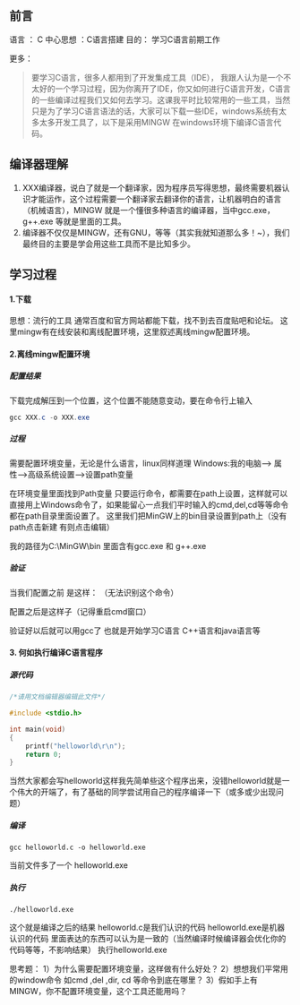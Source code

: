 ## 前言

语言 ： C
中心思想 ：C语言搭建
目的： 学习C语言前期工作

更多：

> 要学习C语言，很多人都用到了开发集成工具（IDE）， 我跟人认为是一个不太好的一个学习过程，因为你离开了IDE，你又如何进行C语言开发，C语言的一些编译过程我们又如何去学习。这课我平时比较常用的一些工具，当然只是为了学习C语言语法的话，大家可以下载一些IDE，windows系统有太多太多开发工具了，以下是采用MINGW 在windows环境下编译C语言代码。

## 编译器理解

1. XXX编译器，说白了就是一个翻译家，因为程序员写得思想，最终需要机器认识才能运作，这个过程需要一个翻译家去翻译你的语言，让机器明白的语言（机械语言），MINGW 就是一个懂很多种语言的编译器，当中gcc.exe，g++.exe 等就是里面的工具。
2. 编译器不仅仅是MINGW，还有GNU，等等（其实我就知道那么多！~），我们最终目的主要是学会用这些工具而不是比知多少。

## 学习过程

#### 1.下载

思想：流行的工具 通常百度和官方网站都能下载，找不到去百度贴吧和论坛。
这里mingw有在线安装和离线配置环境，这里叙述离线mingw配置环境。

#### 2.离线mingw配置环境

##### 配置结果

下载完成解压到一个位置，这个位置不能随意变动，要在命令行上输入

```powershell
gcc XXX.c -o XXX.exe
```

##### 过程

需要配置环境变量，无论是什么语言，linux同样道理
Windows:我的电脑--> 属性-->高级系统设置-->设置path变量

在环境变量里面找到Path变量
只要运行命令，都需要在path上设置，这样就可以直接用上Windows命令了，如果能留心一点我们平时输入的cmd,del,cd等等命令都在path目录里面设置了。
这里我们把MinGW上的bin目录设置到path上（没有path点击新建 有则点击编辑）


我的路径为C:\MinGW\bin 里面含有gcc.exe 和 g++.exe

##### 验证

当我们配置之前 是这样： （无法识别这个命令）

配置之后是这样子（记得重启cmd窗口）

验证好以后就可以用gcc了 也就是开始学习C语言 C++语言和java语言等

#### 3. 何如执行编译C语言程序

##### 源代码

```c
/*请用文档编辑器编辑此文件*/

#include <stdio.h>

int main(void)
{
	printf("helloworld\r\n");
	return 0;
}
```

当然大家都会写helloworld这样我先简单些这个程序出来，没错helloworld就是一个伟大的开端了，有了基础的同学尝试用自己的程序编译一下（或多或少出现问题）

##### 编译

```shell
gcc helloworld.c -o helloworld.exe
```

当前文件多了一个 helloworld.exe

##### 执行

```shell
./helloworld.exe
```

这个就是编译之后的结果
helloworld.c是我们认识的代码
helloworld.exe是机器认识的代码
里面表达的东西可以认为是一致的（当然编译时候编译器会优化你的代码等等，不影响结果）
执行helloworld.exe

 

思考题：
1）为什么需要配置环境变量，这样做有什么好处？
2）想想我们平常用的window命令 如cmd ,del ,dir, cd 等命令到底在哪里？
3）假如手上有MINGW，你不配置环境变量，这个工具还能用吗？